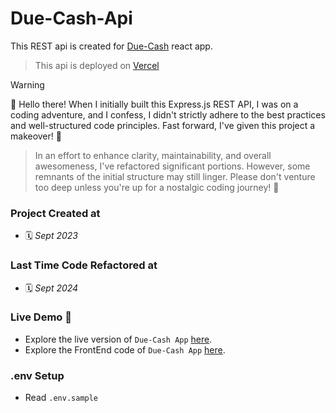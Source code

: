 # Due-Cash-Api

This REST api is created for [Due-Cash](https://due-cash.vercel.app) react app.

> This api is deployed on [Vercel](https://vercel.com)

> [!WARNING]
> 👋 Hello there! When I initially built this Express.js REST API, I was on a coding adventure, and I confess, I didn't strictly adhere to the best practices and well-structured code principles. Fast forward, I've given this project a makeover! 🎨

> In an effort to enhance clarity, maintainability, and overall awesomeness, I've refactored significant portions. However, some remnants of the initial structure may still linger. Please don't venture too deep unless you're up for a nostalgic coding journey! 🚀

### Project Created at
- 🗓 *Sept 2023*

### Last Time Code Refactored at
- 🗓 *Sept 2024*

### Live Demo 🎉

- Explore the live version of `Due-Cash App` [here](https://due-cash.vercel.app).
- Explore the FrontEnd code of `Due-Cash App` [here](https://github.com/fazle-rabbi-dev/due-cash/).

### .env Setup
- Read `.env.sample`
